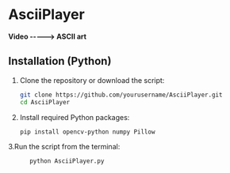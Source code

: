 # AsciiPlayer

**Video -----> ASCII art**

## Installation (Python)

1. Clone the repository or download the script:
   ```bash
   git clone https://github.com/yourusername/AsciiPlayer.git
   cd AsciiPlayer
   
1. Install required Python packages:
   ```bash
   pip install opencv-python numpy Pillow

3.Run the script from the terminal:
  ```bash
        python AsciiPlayer.py
